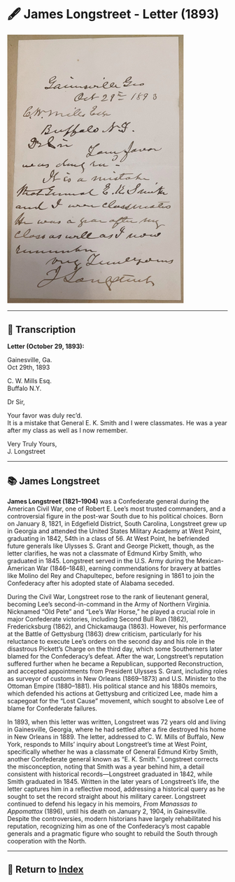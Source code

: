 # 🖋️ James Longstreet - Letter (1893)

<a href="../assets/James_Longstreet_Letter.jpg" target="_blank">
  <img src="../assets/James_Longstreet_Letter.jpg" alt="James Longstreet Letter" style="max-width: 80%; height: auto;"/>
</a>

---

## 📜 Transcription

**Letter (October 29, 1893):**  

Gainesville, Ga.  
Oct 29th, 1893  

C. W. Mills Esq.  
Buffalo N.Y.  

Dr Sir,  

Your favor was duly rec’d.  
It is a mistake that General E. K. Smith and I were classmates. He was a year after my class as well as I now remember.  

Very Truly Yours,  
J. Longstreet  

---

## 📚 James Longstreet

**James Longstreet (1821–1904)** was a Confederate general during the American Civil War, one of Robert E. Lee’s most trusted commanders, and a controversial figure in the post-war South due to his political choices. Born on January 8, 1821, in Edgefield District, South Carolina, Longstreet grew up in Georgia and attended the United States Military Academy at West Point, graduating in 1842, 54th in a class of 56. At West Point, he befriended future generals like Ulysses S. Grant and George Pickett, though, as the letter clarifies, he was not a classmate of Edmund Kirby Smith, who graduated in 1845. Longstreet served in the U.S. Army during the Mexican-American War (1846–1848), earning commendations for bravery at battles like Molino del Rey and Chapultepec, before resigning in 1861 to join the Confederacy after his adopted state of Alabama seceded.

During the Civil War, Longstreet rose to the rank of lieutenant general, becoming Lee’s second-in-command in the Army of Northern Virginia. Nicknamed “Old Pete” and “Lee’s War Horse,” he played a crucial role in major Confederate victories, including Second Bull Run (1862), Fredericksburg (1862), and Chickamauga (1863). However, his performance at the Battle of Gettysburg (1863) drew criticism, particularly for his reluctance to execute Lee’s orders on the second day and his role in the disastrous Pickett’s Charge on the third day, which some Southerners later blamed for the Confederacy’s defeat. After the war, Longstreet’s reputation suffered further when he became a Republican, supported Reconstruction, and accepted appointments from President Ulysses S. Grant, including roles as surveyor of customs in New Orleans (1869–1873) and U.S. Minister to the Ottoman Empire (1880–1881). His political stance and his 1880s memoirs, which defended his actions at Gettysburg and criticized Lee, made him a scapegoat for the “Lost Cause” movement, which sought to absolve Lee of blame for Confederate failures.

In 1893, when this letter was written, Longstreet was 72 years old and living in Gainesville, Georgia, where he had settled after a fire destroyed his home in New Orleans in 1889. The letter, addressed to C. W. Mills of Buffalo, New York, responds to Mills’ inquiry about Longstreet’s time at West Point, specifically whether he was a classmate of General Edmund Kirby Smith, another Confederate general known as “E. K. Smith.” Longstreet corrects the misconception, noting that Smith was a year behind him, a detail consistent with historical records—Longstreet graduated in 1842, while Smith graduated in 1845. Written in the later years of Longstreet’s life, the letter captures him in a reflective mood, addressing a historical query as he sought to set the record straight about his military career. Longstreet continued to defend his legacy in his memoirs, *From Manassas to Appomattox* (1896), until his death on January 2, 1904, in Gainesville. Despite the controversies, modern historians have largely rehabilitated his reputation, recognizing him as one of the Confederacy’s most capable generals and a pragmatic figure who sought to rebuild the South through cooperation with the North.

---

## 🔗 Return to [Index](index.md)